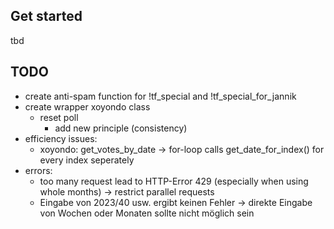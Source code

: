 ## Get started
tbd

## TODO
- create anti-spam function for !tf_special and !tf_special_for_jannik
- create wrapper xoyondo class
    - reset poll
        - add new principle (consistency)
- efficiency issues:
    - xoyondo: get_votes_by_date -> for-loop calls get_date_for_index() for every index seperately
- errors:
    - too many request lead to HTTP-Error 429 (especially when using whole months) -> restrict parallel requests
    - Eingabe von 2023/40 usw. ergibt keinen Fehler -> direkte Eingabe von Wochen oder Monaten sollte nicht möglich sein